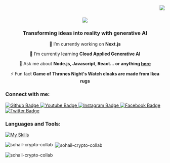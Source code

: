 <img align="right" src="https://visitor-badge.laobi.icu/badge?page_id=Sohail-crypto-collab.Sohail-crypto-collab" />
<h1 align="center">
    <img src="https://readme-typing-svg.herokuapp.com/?font=Righteous&size=45&center=true&vCenter=true&width=800&height=90&duration=4000&lines=Hi+There!+👋;+MY+Self+Muhammad+Sohail+Rehman!;" />
</h1>
 
 <h3 align="center">Transforming ideas into reality with generative AI</h3>
 <div align="center">
  
  🔭 I’m currently working on **Next.js**
 
 🌱 I’m currently learning **Cloud Applied Generative AI**

💬 Ask me about **Node.js, Javascript, React... or anything [here](https://github.com/salesp07/salesp07/issues)**

⚡ Fun fact **Game of Thrones Night's Watch cloaks are made from Ikea rugs**
</div>

  
### Connect with me:
<div id="badges">
  <a href="https://github.com">
    <img src="https://img.shields.io/badge/Github-white?style=for-the-badge&logo=Github&logoColor=black" alt="Github Badge"/>
  </a>
  <a href="https://www.youtube.com">
    <img src="https://img.shields.io/badge/YouTube-red?style=for-the-badge&logo=youtube&logoColor=white" alt="Youtube Badge"/>
  </a>
   <a href="https://www.instagram.com">
    <img src="https://img.shields.io/badge/Instagram-purple?style=for-the-badge&logo=instagram&logoColor=white" alt="Instagram Badge"/>
  </a>
   <a href="https://fb.com">
    <img src="https://img.shields.io/badge/Facebook-blue?style=for-the-badge&logo=facebook&logoColor=white" alt="Facebook Badge"/>
    
  </a>
   <a href="https://twitter.com">
    <img src="https://img.shields.io/badge/Twitter-blue?style=for-the-badge&logo=twitter&logoColor=white" alt="Twitter Badge"/>
  </a>

 
</div>

### Languages and Tools:


[![My Skills](https://skillicons.dev/icons?i=github,git,css,figma,firebase,html,js,react,tailwind,ts,vercel,nextjs)](https://skillicons.dev)

<p><img align="left" src="https://github-readme-stats.vercel.app/api/top-langs?username=sohail-crypto-collab&show_icons=true&locale=en&layout=compact" alt="sohail-crypto-collab" /></p>

<p>&nbsp;<img align="center" src="https://github-readme-stats.vercel.app/api?username=sohail-crypto-collab&show_icons=true&locale=en" alt="sohail-crypto-collab" /></p>

<p><img align="center" src="https://github-readme-streak-stats.herokuapp.com/?user=sohail-crypto-collab&" alt="sohail-crypto-collab" /></p>



